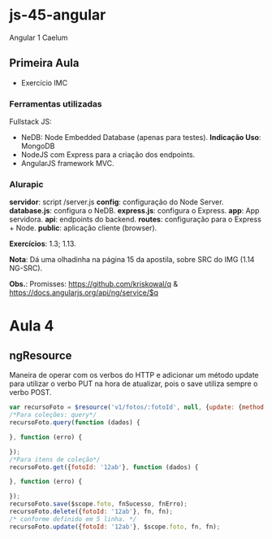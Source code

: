 # js-45-angular
Angular 1 Caelum

## Primeira Aula

- Exercício IMC

### Ferramentas utilizadas
Fullstack JS:

- NeDB: Node Embedded Database (apenas para testes). **Indicação Uso**: MongoDB
- NodeJS com Express para a criação dos endpoints.
- AngularJS framework MVC.

### Alurapic
**servidor**: script /server.js
**config**: configuração do Node Server.
**database.js**: configura o NeDB.
**express.js**: configura o Express.
**app**: App servidora.
**api**: endpoints do backend.
**routes**: configuração para o Express + Node.
**public**: aplicação cliente (browser).

**Exercícios**: 1.3; 1.13.

**Nota**: Dá uma olhadinha na página 15 da apostila, sobre SRC do IMG (1.14 NG-SRC).

**Obs.**: Promisses: https://github.com/kriskowal/q & https://docs.angularjs.org/api/ng/service/$q

# Aula 4

## ngResource

Maneira de operar com os verbos do HTTP e adicionar um método update para utilizar
o verbo PUT na hora de atualizar, pois o save utiliza sempre o verbo POST.
```javascript
var recursoFoto = $resource('v1/fotos/:fotoId', null, {update: {method: 'PUT'}});
/*Para coleções: query*/
recursoFoto.query(function (dados) {

}, function (erro) {

});
/*Para itens de coleção*/
recursoFoto.get({fotoId: '12ab'}, function (dados) {

}, function (erro) {

});
recursoFoto.save($scope.foto, fnSucesso, fnErro);
recursoFoto.delete({fotoId: '12ab'}, fn, fn);
/* conforme definido em 5 linha. */
recursoFoto.update({fotoId: '12ab'}, $scope.foto, fn, fn);
```
